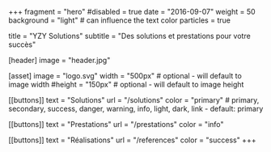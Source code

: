 +++
fragment = "hero"
#disabled = true
date = "2016-09-07"
weight = 50
background = "light" # can influence the text color
particles = true

title = "YZY Solutions"
subtitle = "Des solutions et prestations pour votre succès"

[header]
  image = "header.jpg"

[asset]
  image = "logo.svg"
  width = "500px" # optional - will default to image width
  #height = "150px" # optional - will default to image height

[[buttons]]
  text = "Solutions"
  url = "/solutions"
  color = "primary" # primary, secondary, success, danger, warning, info, light, dark, link - default: primary

[[buttons]]
  text = "Prestations"
  url = "/prestations"
  color = "info"

[[buttons]]
  text = "Réalisations"
  url = "/references"
  color = "success"
+++
